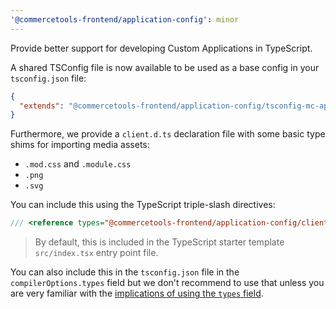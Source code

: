 ```yaml
---
'@commercetools-frontend/application-config': minor
---
```


Provide better support for developing Custom Applications in TypeScript.

A shared TSConfig file is now available to be used as a base config in your `tsconfig.json` file:

```json
{
  "extends": "@commercetools-frontend/application-config/tsconfig-mc-app.json"
}
```

Furthermore, we provide a `client.d.ts` declaration file with some basic type shims for importing media assets:

- `.mod.css` and `.module.css`
- `.png`
- `.svg`

You can include this using the TypeScript triple-slash directives:

```ts
/// <reference types="@commercetools-frontend/application-config/client" />
```

> By default, this is included in the TypeScript starter template `src/index.tsx` entry point file.

You can also include this in the `tsconfig.json` file in the `compilerOptions.types` field but we don't recommend
to use that unless you are very familiar with the [implications of using the `types` field](https://www.typescriptlang.org/tsconfig#types).

